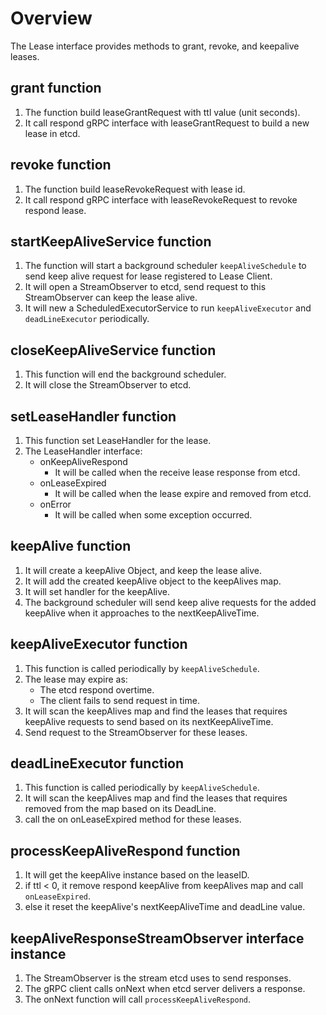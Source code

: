 # Overview

The Lease interface provides methods to grant, revoke, and keepalive leases.

## grant function

1. The function build leaseGrantRequest with ttl value (unit seconds).
2. It call respond gRPC interface with leaseGrantRequest to build a new lease in etcd.

## revoke function

1. The function build leaseRevokeRequest with lease id.
2. It call respond gRPC interface with leaseRevokeRequest to revoke respond lease.

## startKeepAliveService function

1. The function will start a background scheduler `keepAliveSchedule` to send keep alive request for lease registered to Lease Client.
2. It will open a StreamObserver to etcd, send request to this StreamObserver can keep the lease alive.
3. It will new a ScheduledExecutorService to run `keepAliveExecutor` and `deadLineExecutor` periodically.

## closeKeepAliveService function

1. This function will end the background scheduler.
2. It will close the StreamObserver to etcd.

## setLeaseHandler function

1. This function set LeaseHandler for the lease.
2. The LeaseHandler interface:
     * onKeepAliveRespond
         - It will be called when the receive lease response from etcd.
     * onLeaseExpired
         - It will be called when the lease expire and removed from etcd.
     * onError
         - It will be called when some exception occurred.

## keepAlive function

1. It will create a keepAlive Object, and keep the lease alive.
2. It will add the created keepAlive object to the keepAlives map.
3. It will set handler for the keepAlive.
4. The background scheduler will send keep alive requests for the added keepAlive when it approaches to the nextKeepAliveTime.

## keepAliveExecutor function

1. This function is called periodically by `keepAliveSchedule`.
2. The lease may expire as:
     * The etcd respond overtime.
     * The client fails to send request in time.
3. It will scan the keepAlives map and find the leases that requires keepAlive requests to send based on its nextKeepAliveTime.
4. Send request to the StreamObserver for these leases.

## deadLineExecutor function

1. This function is called periodically by `keepAliveSchedule`.
2. It will scan the keepAlives map and find the leases that requires removed from the map based on its DeadLine.
3. call the on onLeaseExpired method for these leases.

## processKeepAliveRespond function

1. It will get the keepAlive instance based on the leaseID.
2. if ttl < 0, it remove respond keepAlive from keepAlives map and call `onLeaseExpired`.
3. else it reset the keepAlive's nextKeepAliveTime and deadLine value.

## keepAliveResponseStreamObserver interface instance

1. The StreamObserver is the stream etcd uses to send responses.
2. The gRPC client calls onNext when etcd server delivers a response.
3. The onNext function will call `processKeepAliveRespond`.
